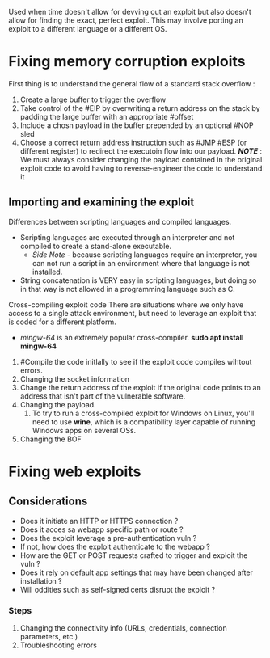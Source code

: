 Used when time doesn't allow for devving out an exploit but also doesn't allow for finding the exact, perfect exploit.  This may involve porting an exploit to a different language or a different OS.

# Fixing memory corruption exploits
First thing is to understand the general flow of a standard stack overflow : 
1. Create a large buffer to trigger the overflow
2. Take control of the #EIP by overwriting a return address on the stack by padding the large buffer with an appropriate #offset
3. Include a chosn payload in the buffer prepended by an optional #NOP sled
4. Choose a correct return address instruction such as #JMP #ESP (or different register) to redirect the executoin flow into our payload.
***NOTE*** : We must always consider changing the payload contained in the original exploit code to avoid having to reverse-engineer the code to understand it

## Importing and examining the exploit
Differences between scripting languages and compiled languages.
- Scripting languages are executed through an interpreter and not compiled to create a stand-alone executable.
	- *Side Note* - because scripting languages require an interpreter, you can not run a script in an environment where that language is not installed.
- String concatenation is VERY easy in scripting languages, but doing so in that way is not allowed in a programming language such as C.

Cross-compiling exploit code
There are situations where we only have access to a single attack environment, but need to leverage an exploit that is coded for a different platform.
- *mingw-64* is an extremely popular cross-compiler.  **sudo apt install mingw-64**
1. #Compile the code initlally to see if the exploit code compiles wihtout errors.
2. Changing the socket information
3. Change the return address of the exploit if the original code points to an address that isn't part of the vulnerable software.  
4. Changing the payload. 
	1. To try to run a cross-compiled exploit for Windows on Linux, you'll need to use **wine**, which is a compatibility layer capable of running Windows apps on several OSs.
5. Changing the BOF 

# Fixing web exploits 
## Considerations
- Does it initiate an HTTP or HTTPS connection ?
- Does it acces sa webapp specific path or route ?
- Does the exploit leverage a pre-authentication vuln ?
- If not, how does the exploit authenticate to the webapp ?
- How are the GET or POST requests crafted to trigger and exploit the vuln ?
- Does it rely on default app settings that may have been changed after installation ?
- Will oddities such as self-signed certs disrupt the exploit ?
### Steps 
1. Changing the connectivity info (URLs, credentials, connection parameters, etc.)
2. Troubleshooting errors 